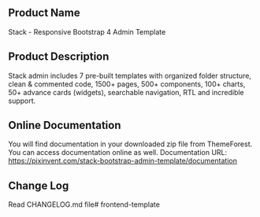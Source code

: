 Product Name
---------------
Stack - Responsive Bootstrap 4 Admin Template


Product Description
-------------------
Stack admin includes 7 pre-built templates with organized folder structure, clean & commented code,
1500+ pages, 500+ components, 100+ charts, 50+ advance cards (widgets), searchable navigation, RTL and incredible support.


Online Documentation
--------------------
You will find documentation in your downloaded zip file from ThemeForest. You can access documentation online as well.
Documentation URL: https://pixinvent.com/stack-bootstrap-admin-template/documentation

Change Log
----------
Read CHANGELOG.md file# frontend-template
